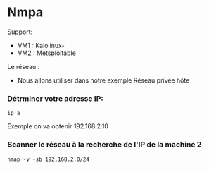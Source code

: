 # Nmpa

Support:

* VM1 : Kalolinux-
* VM2 : Metsploitable

Le réseau :
* Nous allons utiliser dans notre exemple Réseau privée hôte

### Détrminer votre adresse IP:

    ip a

Exemple on va obtenir 192.168.2.10

### Scanner le réseau à la recherche de l'IP de la machine 2

    nmap -v -sb 192.168.2.0/24
